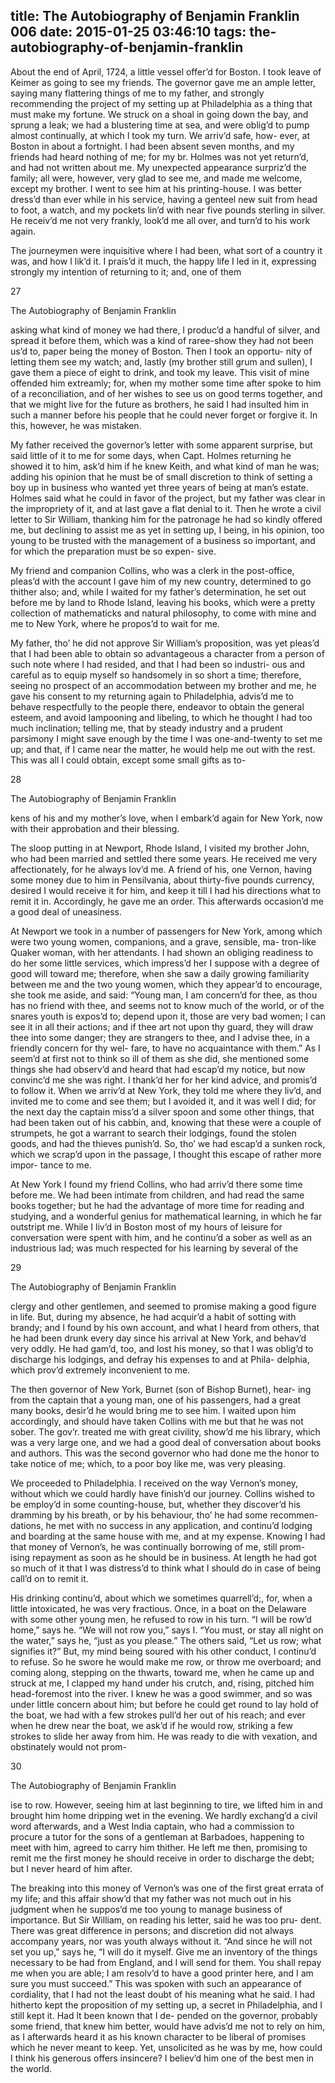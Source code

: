 title: The Autobiography of Benjamin Franklin 006
date: 2015-01-25 03:46:10
tags: the-autobiography-of-benjamin-franklin
---

About the end of April, 1724, a little vessel offer’d for Boston. I took leave of Keimer as going to see my friends. The governor gave me an ample letter, saying many flattering things of me to my father, and strongly recommending the project of my setting up at Philadelphia as a thing that must make my fortune. We struck on a shoal in going down the bay, and sprung a leak; we had a blustering time at sea, and were oblig’d to pump almost continually, at which I took my turn. We arriv’d safe, how- ever, at Boston in about a fortnight. I had been absent seven months, and my friends had heard nothing of me; for my br. Holmes was not yet return’d, and had not written about me. My unexpected appearance surpriz’d the family; all were, however, very glad to see me, and made me welcome, except my brother. I went to see him at his printing-house. I was better dress’d than ever while in his service, having a genteel new suit from head to foot, a watch, and my pockets lin’d with near five pounds sterling in silver. He receiv’d me not very frankly, look’d me all over, and turn’d to his work again.

The journeymen were inquisitive where I had been, what sort of a country it was, and how I lik’d it. I prais’d it much, the happy life I led in it, expressing strongly my intention of returning to it; and, one of them

27

The Autobiography of Benjamin Franklin

asking what kind of money we had there, I produc’d a handful of silver, and spread it before them, which was a kind of raree-show they had not been us’d to, paper being the money of Boston. Then I took an opportu- nity of letting them see my watch; and, lastly (my brother still grum and sullen), I gave them a piece of eight to drink, and took my leave. This visit of mine offended him extreamly; for, when my mother some time after spoke to him of a reconciliation, and of her wishes to see us on good terms together, and that we might live for the future as brothers, he said I had insulted him in such a manner before his people that he could never forget or forgive it. In this, however, he was mistaken.

My father received the governor’s letter with some apparent surprise, but said little of it to me for some days, when Capt. Holmes returning he showed it to him, ask’d him if he knew Keith, and what kind of man he was; adding his opinion that he must be of small discretion to think of setting a boy up in business who wanted yet three years of being at man’s estate. Holmes said what he could in favor of the project, but my father was clear in the impropriety of it, and at last gave a flat denial to it. Then he wrote a civil letter to Sir William, thanking him for the patronage he had so kindly offered me, but declining to assist me as yet in setting up, I being, in his opinion, too young to be trusted with the management of a business so important, and for which the preparation must be so expen- sive.

My friend and companion Collins, who was a clerk in the post-office, pleas’d with the account I gave him of my new country, determined to go thither also; and, while I waited for my father’s determination, he set out before me by land to Rhode Island, leaving his books, which were a pretty collection of mathematicks and natural philosophy, to come with mine and me to New York, where he propos’d to wait for me.

My father, tho’ he did not approve Sir William’s proposition, was yet pleas’d that I had been able to obtain so advantageous a character from a person of such note where I had resided, and that I had been so industri- ous and careful as to equip myself so handsomely in so short a time; therefore, seeing no prospect of an accommodation between my brother and me, he gave his consent to my returning again to Philadelphia, advis’d me to behave respectfully to the people there, endeavor to obtain the general esteem, and avoid lampooning and libeling, to which he thought I had too much inclination; telling me, that by steady industry and a prudent parsimony I might save enough by the time I was one-and-twenty to set me up; and that, if I came near the matter, he would help me out with the rest. This was all I could obtain, except some small gifts as to-

28

The Autobiography of Benjamin Franklin

kens of his and my mother’s love, when I embark’d again for New York, now with their approbation and their blessing.

The sloop putting in at Newport, Rhode Island, I visited my brother John, who had been married and settled there some years. He received me very affectionately, for he always lov’d me. A friend of his, one Vernon, having some money due to him in Pensilvania, about thirty-five pounds currency, desired I would receive it for him, and keep it till I had his directions what to remit it in. Accordingly, he gave me an order. This afterwards occasion’d me a good deal of uneasiness.

At Newport we took in a number of passengers for New York, among which were two young women, companions, and a grave, sensible, ma- tron-like Quaker woman, with her attendants. I had shown an obliging readiness to do her some little services, which impress’d her I suppose with a degree of good will toward me; therefore, when she saw a daily growing familiarity between me and the two young women, which they appear’d to encourage, she took me aside, and said: “Young man, I am concern’d for thee, as thou has no friend with thee, and seems not to know much of the world, or of the snares youth is expos’d to; depend upon it, those are very bad women; I can see it in all their actions; and if thee art not upon thy guard, they will draw thee into some danger; they are strangers to thee, and I advise thee, in a friendly concern for thy wel- fare, to have no acquaintance with them.” As I seem’d at first not to think so ill of them as she did, she mentioned some things she had observ’d and heard that had escap’d my notice, but now convinc’d me she was right. I thank’d her for her kind advice, and promis’d to follow it. When we arriv’d at New York, they told me where they liv’d, and invited me to come and see them; but I avoided it, and it was well I did; for the next day the captain miss’d a silver spoon and some other things, that had been taken out of his cabbin, and, knowing that these were a couple of strumpets, he got a warrant to search their lodgings, found the stolen goods, and had the thieves punish’d. So, tho’ we had escap’d a sunken rock, which we scrap’d upon in the passage, I thought this escape of rather more impor- tance to me.

At New York I found my friend Collins, who had arriv’d there some time before me. We had been intimate from children, and had read the same books together; but he had the advantage of more time for reading and studying, and a wonderful genius for mathematical learning, in which he far outstript me. While I liv’d in Boston most of my hours of leisure for conversation were spent with him, and he continu’d a sober as well as an industrious lad; was much respected for his learning by several of the

29

The Autobiography of Benjamin Franklin

clergy and other gentlemen, and seemed to promise making a good figure in life. But, during my absence, he had acquir’d a habit of sotting with brandy; and I found by his own account, and what I heard from others, that he had been drunk every day since his arrival at New York, and behav’d very oddly. He had gam’d, too, and lost his money, so that I was oblig’d to discharge his lodgings, and defray his expenses to and at Phila- delphia, which prov’d extremely inconvenient to me.

The then governor of New York, Burnet (son of Bishop Burnet), hear- ing from the captain that a young man, one of his passengers, had a great many books, desir’d he would bring me to see him. I waited upon him accordingly, and should have taken Collins with me but that he was not sober. The gov’r. treated me with great civility, show’d me his library, which was a very large one, and we had a good deal of conversation about books and authors. This was the second governor who had done me the honor to take notice of me; which, to a poor boy like me, was very pleasing.

We proceeded to Philadelphia. I received on the way Vernon’s money, without which we could hardly have finish’d our journey. Collins wished to be employ’d in some counting-house, but, whether they discover’d his dramming by his breath, or by his behaviour, tho’ he had some recommen- dations, he met with no success in any application, and continu’d lodging and boarding at the same house with me, and at my expense. Knowing I had that money of Vernon’s, he was continually borrowing of me, still prom- ising repayment as soon as he should be in business. At length he had got so much of it that I was distress’d to think what I should do in case of being call’d on to remit it.

His drinking continu’d, about which we sometimes quarrell’d;, for, when a little intoxicated, he was very fractious. Once, in a boat on the Delaware with some other young men, he refused to row in his turn. “I will be row’d home,” says he. “We will not row you,” says I. “You must, or stay all night on the water,” says he, “just as you please.” The others said, “Let us row; what signifies it?” But, my mind being soured with his other conduct, I continu’d to refuse. So he swore he would make me row, or throw me overboard; and coming along, stepping on the thwarts, toward me, when he came up and struck at me, I clapped my hand under his crutch, and, rising, pitched him head-foremost into the river. I knew he was a good swimmer, and so was under little concern about him; but before he could get round to lay hold of the boat, we had with a few strokes pull’d her out of his reach; and ever when he drew near the boat, we ask’d if he would row, striking a few strokes to slide her away from him. He was ready to die with vexation, and obstinately would not prom-

30

The Autobiography of Benjamin Franklin

ise to row. However, seeing him at last beginning to tire, we lifted him in and brought him home dripping wet in the evening. We hardly exchang’d a civil word afterwards, and a West India captain, who had a commission to procure a tutor for the sons of a gentleman at Barbadoes, happening to meet with him, agreed to carry him thither. He left me then, promising to remit me the first money he should receive in order to discharge the debt; but I never heard of him after.

The breaking into this money of Vernon’s was one of the first great errata of my life; and this affair show’d that my father was not much out in his judgment when he suppos’d me too young to manage business of importance. But Sir William, on reading his letter, said he was too pru- dent. There was great difference in persons; and discretion did not always accompany years, nor was youth always without it. “And since he will not set you up,” says he, “I will do it myself. Give me an inventory of the things necessary to be had from England, and I will send for them. You shall repay me when you are able; I am resolv’d to have a good printer here, and I am sure you must succeed.” This was spoken with such an appearance of cordiality, that I had not the least doubt of his meaning what he said. I had hitherto kept the proposition of my setting up, a secret in Philadelphia, and I still kept it. Had lt been known that I de- pended on the governor, probably some friend, that knew him better, would have advis’d me not to rely on him, as I afterwards heard it as his known character to be liberal of promises which he never meant to keep. Yet, unsolicited as he was by me, how could I think his generous offers insincere? I believ’d him one of the best men in the world.

